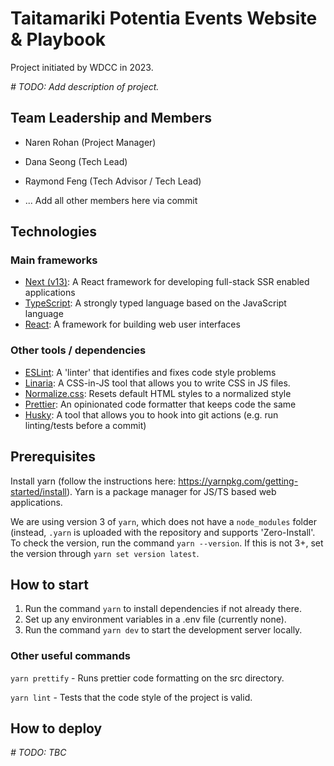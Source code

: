 # Taitamariki Potentia Events Website & Playbook

Project initiated by WDCC in 2023. 

_# TODO: Add description of project._

## Team Leadership and Members

- Naren Rohan (Project Manager)
- Dana Seong (Tech Lead)
- Raymond Feng (Tech Advisor / Tech Lead)

- ... Add all other members here via commit

## Technologies

### Main frameworks
- [Next (v13)](https://nextjs.org/): A React framework for developing full-stack SSR enabled applications
- [TypeScript](https://www.typescriptlang.org/): A strongly typed language based on the JavaScript language
- [React](https://react.dev/): A framework for building web user interfaces

### Other tools / dependencies
- [ESLint](https://eslint.org/): A 'linter' that identifies and fixes code style problems
- [Linaria](https://linaria.dev/): A CSS-in-JS tool that allows you to write CSS in JS files.
- [Normalize.css](https://www.npmjs.com/package/normalize.css): Resets default HTML styles to a normalized style
- [Prettier](https://prettier.io/): An opinionated code formatter that keeps code the same
- [Husky](https://typicode.github.io/husky): A tool that allows you to hook into git actions (e.g. run linting/tests 
before a commit)

## Prerequisites

Install yarn (follow the instructions here: https://yarnpkg.com/getting-started/install). Yarn is a package manager
for JS/TS based web applications.

We are using version 3 of `yarn`, which does not have a `node_modules` folder (instead, `.yarn` is uploaded with the
repository and supports 'Zero-Install'. To check the version, run the command `yarn --version`. If this is not 3+, set
the version through `yarn set version latest`.

## How to start

1. Run the command `yarn` to install dependencies if not already there.
2. Set up any environment variables in a .env file (currently none).
3. Run the command `yarn dev` to start the development server locally.

### Other useful commands

`yarn prettify` - Runs prettier code formatting on the src directory.

`yarn lint` - Tests that the code style of the project is valid.

## How to deploy

_# TODO: TBC_
